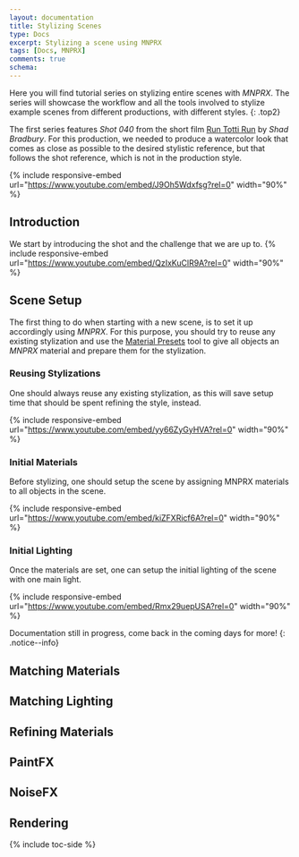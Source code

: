 ```yaml
---
layout: documentation
title: Stylizing Scenes
type: Docs
excerpt: Stylizing a scene using MNPRX
tags: [Docs, MNPRX]
comments: true
schema:
---
```


Here you will find tutorial series on stylizing entire scenes with _MNPRX_. The series will showcase the workflow and all the tools involved to stylize example scenes from different productions, with different styles.
{: .top2}

The first series features _Shot 040_ from the short film [Run Totti Run](http://runtottirun.com) by _Shad Bradbury_. For this production, we needed to produce a watercolor look that comes as close as possible to the desired stylistic reference, but that follows the shot reference, which is not in the production style.

{% include responsive-embed url="https://www.youtube.com/embed/J9Oh5Wdxfsg?rel=0" width="90%" %}

## Introduction
We start by introducing the shot and the challenge that we are up to.
{% include responsive-embed url="https://www.youtube.com/embed/QzIxKuClR9A?rel=0" width="90%" %}

## Scene Setup
The first thing to do when starting with a new scene, is to set it up accordingly using _MNPRX_. For this purpose, you should try to reuse any existing stylization and use the [Material Presets](../material-presets) tool to give all objects an _MNPRX_ material and prepare them for the stylization.

### Reusing Stylizations
One should always reuse any existing stylization, as this will save setup time that should be spent refining the style, instead.

{% include responsive-embed url="https://www.youtube.com/embed/yy66ZyGyHVA?rel=0" width="90%" %}

### Initial Materials
Before stylizing, one should setup the scene by assigning MNPRX materials to all objects in the scene.

{% include responsive-embed url="https://www.youtube.com/embed/kiZFXRicf6A?rel=0" width="90%" %}

### Initial Lighting
Once the materials are set, one can setup the initial lighting of the scene with one main light.

{% include responsive-embed url="https://www.youtube.com/embed/Rmx29uepUSA?rel=0" width="90%" %}

Documentation still in progress, come back in the coming days for more!
{: .notice--info}

## Matching Materials

## Matching Lighting

## Refining Materials

## PaintFX

## NoiseFX

## Rendering

{% include toc-side %}
